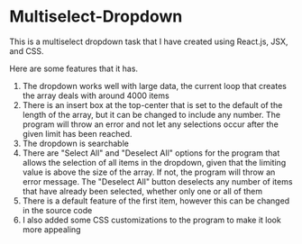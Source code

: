 # Multiselect-Dropdown

This is a multiselect dropdown task that I have created using React.js, JSX, and CSS.

Here are some features that it has.
  1) The dropdown works well with large data, the current loop that creates the array deals with around 
         4000 items
  3) There is an insert box at the top-center that is set to the default of the length of the array,
         but it can be changed to include any number. The program will throw an error and not let any
         selections occur after the given limit has been reached.
  3) The dropdown is searchable
  4) There are "Select All" and "Deselect All" options for the program that allows the selection of all
         items in the dropdown, given that the limiting value is above the size of the array. If not,
         the program will throw an error message. The "Deselect All" button deselects any number of items
         that have already been selected, whether only one or all of them
  8) There is a default feature of the first item, however this can be changed in the source code
  9) I also added some CSS customizations to the program to make it look more appealing
